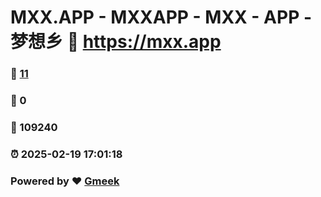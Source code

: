# MXX.APP - MXXAPP - MXX - APP -  梦想乡 :link: https://mxx.app 
### :page_facing_up: [11](https://mxx.app/tag.html) 
### :speech_balloon: 0 
### :hibiscus: 109240 
### :alarm_clock: 2025-02-19 17:01:18 
### Powered by :heart: [Gmeek](https://github.com/Meekdai/Gmeek)
